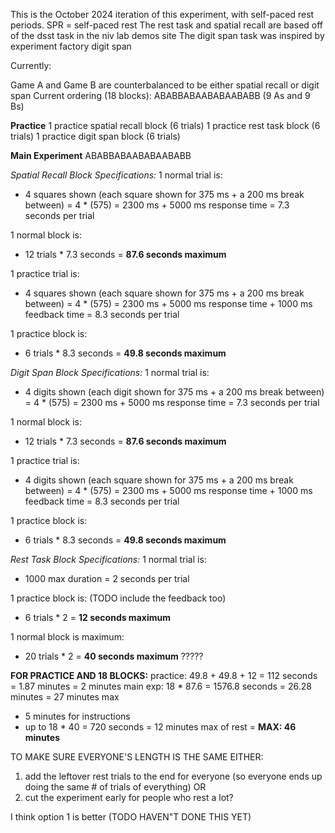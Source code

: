This is the October 2024 iteration of this experiment, with self-paced rest periods. SPR = self-paced rest
The rest task and spatial recall are based off of the dsst task in the niv lab demos site
The digit span task was inspired by experiment factory digit span

Currently: 

Game A and Game B are counterbalanced to be either spatial recall or digit span
Current ordering (18 blocks): ABABBABAABABAABABB (9 As and 9 Bs)

**Practice**
1 practice spatial recall block (6 trials)
1 practice rest task block (6 trials)
1 practice digit span block (6 trials)

**Main Experiment**
ABABBABAABABAABABB

*Spatial Recall Block Specifications:*
1 normal trial is:
- 4 squares shown (each square shown for 375 ms + a 200 ms break between) = 4 * (575) = 2300 ms + 5000 ms response time = 7.3 seconds per trial

1 normal block is: 
- 12 trials * 7.3 seconds = **87.6 seconds maximum**

1 practice trial is:
- 4 squares shown (each square shown for 375 ms + a 200 ms break between) = 4 * (575) = 2300 ms + 5000 ms response time + 1000 ms feedback time = 8.3 seconds per trial

1 practice block is:
- 6 trials * 8.3 seconds = **49.8 seconds maximum**


*Digit Span Block Specifications:*
1 normal trial is:
- 4 digits shown (each digit shown for 375 ms + a 200 ms break between) = 4 * (575) = 2300 ms + 5000 ms response time = 7.3 seconds per trial

1 normal block is: 
- 12 trials * 7.3 seconds = **87.6 seconds maximum**

1 practice trial is:
- 4 digits shown (each square shown for 375 ms + a 200 ms break between) = 4 * (575) = 2300 ms + 5000 ms response time + 1000 ms feedback time = 8.3 seconds per trial

1 practice block is:
- 6 trials * 8.3 seconds = **49.8 seconds maximum**


*Rest Task Block Specifications:*
1 normal trial is: 
- 1000 max duration = 2 seconds per trial

1 practice block is: (TODO include the feedback too)
- 6 trials * 2 = **12 seconds maximum**

1 normal block is maximum:
- 20 trials * 2 = **40 seconds maximum** ?????

**FOR PRACTICE AND 18 BLOCKS:**
practice: 49.8 + 49.8 + 12 = 112 seconds = 1.87 minutes = 2 minutes
main exp: 18 * 87.6 = 1576.8 seconds = 26.28 minutes = 27 minutes max
+ 5 minutes for instructions 
+ up to 18 * 40 = 720 seconds = 12 minutes max of rest
= **MAX: 46 minutes**

TO MAKE SURE EVERYONE'S LENGTH IS THE SAME EITHER:
1) add the leftover rest trials to the end for everyone (so everyone ends up doing the same # of trials of everything) OR
2) cut the experiment early for people who rest a lot?

I think option 1 is better (TODO HAVEN"T DONE THIS YET)